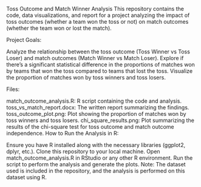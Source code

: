 Toss Outcome and Match Winner Analysis This repository contains the code, data visualizations, and report for a project analyzing the impact of toss outcomes (whether a team won the toss or not) on match outcomes (whether the team won or lost the match).

Project Goals:

Analyze the relationship between the toss outcome (Toss Winner vs Toss Loser) and match outcomes (Match Winner vs Match Loser). Explore if there’s a significant statistical difference in the proportions of matches won by teams that won the toss compared to teams that lost the toss. Visualize the proportion of matches won by toss winners and toss losers.

Files:

match_outcome_analysis.R: R script containing the code and analysis. toss_vs_match_report.docx: The written report summarizing the findings. toss_outcome_plot.png: Plot showing the proportion of matches won by toss winners and toss losers. chi_square_results.png: Plot summarizing the results of the chi-square test for toss outcome and match outcome independence. How to Run the Analysis in R:

Ensure you have R installed along with the necessary libraries (ggplot2, dplyr, etc.). Clone this repository to your local machine. Open match_outcome_analysis.R in RStudio or any other R environment. Run the script to perform the analysis and generate the plots. Note: The dataset used is included in the repository, and the analysis is performed on this dataset using R.
